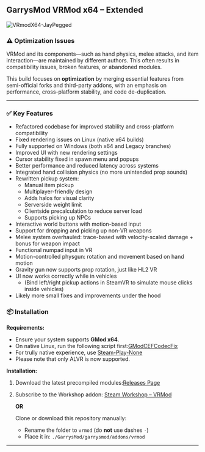 ## **GarrysMod VRMod x64 – Extended**

![VRmodX64-JayPegged](https://github.com/user-attachments/assets/d08e80cd-b8e6-4348-b56d-70e2e79fa8a6)


### ⚠️ Optimization Issues

VRMod and its components—such as hand physics, melee attacks, and item interaction—are maintained by different authors. This often results in compatibility issues, broken features, or abandoned modules.

This build focuses on **optimization** by merging essential features from semi-official forks and third-party addons, with an emphasis on performance, cross-platform stability, and code de-duplication.

---

### ✅ Key Features

- Refactored codebase for improved stability and cross-platform compatibility  
- Fixed rendering issues on Linux (native x64 builds)  
- Fully supported on Windows (both x64 and Legacy branches)  
- Improved UI with new rendering settings  
- Cursor stability fixed in spawn menu and popups  
- Better performance and reduced latency across systems  
- Integrated hand collision physics (no more unintended prop sounds)  
- Rewritten pickup system:  
    - Manual item pickup  
    - Multiplayer-friendly design  
    - Adds halos for visual clarity
    - Serverside weight limit   
    - Clientside precalculation to reduce server load  
    - Supports picking up NPCs  
- Interactive world buttons with motion-based input  
- Support for dropping and picking up non-VR weapons  
- Melee system overhauled: trace-based with velocity-scaled damage + bonus for weapon impact  
- Functional numpad input in VR  
- Motion-controlled physgun: rotation and movement based on hand motion  
- Gravity gun now supports prop rotation, just like HL2 VR  
- UI now works correctly while in vehicles  
  - (Bind left/right pickup actions in SteamVR to simulate mouse clicks inside vehicles)  
- Likely more small fixes and improvements under the hood


### 📦 Installation

**Requirements:**

- Ensure your system supports **GMod x64**.
- On native Linux, run the following script first:[GModCEFCodecFix](https://github.com/solsticegamestudios/GModCEFCodecFix)
- For trully native experience, use [Steam-Play-None](https://github.com/Scrumplex/Steam-Play-None)
- Please note that only ALVR is now supported.

**Installation:**

1. Download the latest precompiled modules:[Releases Page](https://github.com/Abyss-c0re/vrmod-module-master/releases)
2. Subscribe to the Workshop addon:
   [Steam Workshop – VRMod](https://steamcommunity.com/sharedfiles/filedetails/?id=3442302711)

   **OR**

   Clone or download this repository manually:

   - Rename the folder to `vrmod` (do **not** use dashes `-`)
   - Place it in:
     `./GarrysMod/garrysmod/addons/vrmod`

---
